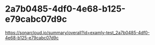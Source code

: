 # 2a7b0485-4df0-4e68-b125-e79cabc07d9c
https://sonarcloud.io/summary/overall?id=examly-test_2a7b0485-4df0-4e68-b125-e79cabc07d9c
